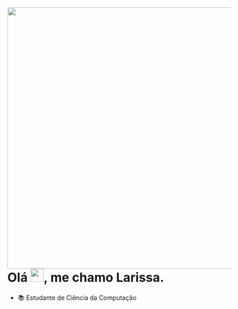 <img align="right" height="590em" src="https://raw.githubusercontent.com/gist/larissa-pereirabit/7ac764a0d862c67e3bde3780040a19a9/raw/bbab4047f96fc4ca9bce2e807323d94be1517eec/githubcard.svg"/>
<h1 align="left">Olá <img src="https://raw.githubusercontent.com/kaueMarques/kaueMarques/master/hi.gif" height="30px">, me chamo Larissa. </h1>

- 📚 Estudante de Ciência da Computação


